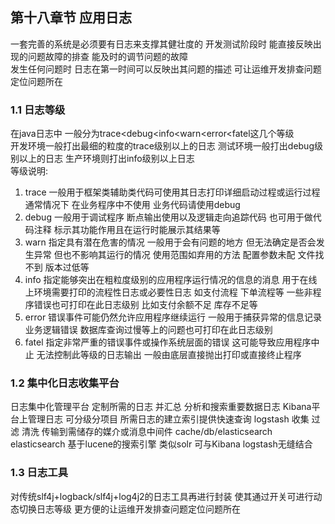 ## 第十八章节 应用日志
一套完善的系统是必须要有日志来支撑其健壮度的 开发测试阶段时 能直接反映出现的问题故障的排查 能及时的调节问题的故障  
发生任何问题时 日志在第一时间可以反映出其问题的描述 可让运维开发排查问题定位问题所在

### 1.1 日志等级
在java日志中 一般分为trace<debug<info<warn<error<fatel这几个等级  
开发环境一般打出最细的粒度的trace级别以上的日志 测试环境一般打出debug级别以上的日志 生产环境则打出info级别以上日志  
等级说明:  
1) trace 一般用于框架类辅助类代码可使用其日志打印详细启动过程或运行过程 通常情况下 在业务程序中不使用 业务代码请使用debug  
2) debug 一般用于调试程序 断点输出使用以及逻辑走向追踪代码 也可用于做代码注释 标示其功能作用且在运行时能展示其结果等  
3) warn 指定具有潜在危害的情况 一般用于会有问题的地方 但无法确定是否会发生异常 但也不影响其运行的情况 使用范围如弃用的方法 配置参数未配 文件找不到 版本过低等  
4) info 指定能够突出在粗粒度级别的应用程序运行情况的信息的消息 用于在线上环境需要打印的流程性日志或必要性日志 如支付流程 下单流程等 一些非程序错误也可打印在此日志级别 比如支付余额不足 库存不足等  
5) error 错误事件可能仍然允许应用程序继续运行 一般用于捕获异常的信息记录 业务逻辑错误 数据库查询过慢等上的问题也可打印在此日志级别  
6) fatel 指定非常严重的错误事件或操作系统层面的错误 这可能导致应用程序中止 无法控制此等级的日志输出 一般由底层直接抛出打印或直接终止程序  

### 1.2 集中化日志收集平台
日志集中化管理平台  定制所需的日志 并汇总 分析和搜索重要数据日志 Kibana平台上管理日志 可分级分项目 所需日志的建立索引提供快速查询 logstash 收集 过滤 清洗 传输到需储存的媒介或消息中间件 cache/db/elasticsearch elasticsearch 基于lucene的搜索引擎 类似solr 可与Kibana logstash无缝结合

### 1.3 日志工具
对传统slf4j+logback/slf4j+log4j2的日志工具再进行封装 使其通过开关可进行动态切换日志等级 更方便的让运维开发排查问题定位问题所在
